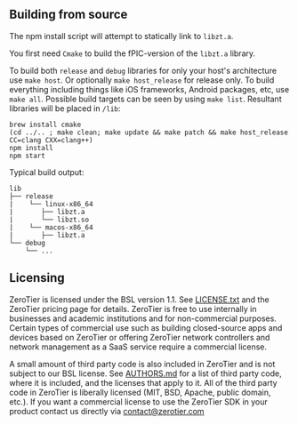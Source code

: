 ## Building from source

The npm install script will attempt to statically link to `libzt.a`.

You first need `Cmake` to build the fPIC-version of the `libzt.a` library.

To build both `release` and `debug` libraries for only your host's architecture use `make host`. Or optionally `make host_release` for release only. To build everything including things like iOS frameworks, Android packages, etc, use `make all`. Possible build targets can be seen by using `make list`. Resultant libraries will be placed in `/lib`:

```
brew install cmake
(cd ../.. ; make clean; make update && make patch && make host_release CC=clang CXX=clang++)
npm install
npm start
```

Typical build output:

```
lib
├── release
|    └── linux-x86_64
|       ├── libzt.a
|       └── libzt.so
|    └── macos-x86_64
|       ├── libzt.a
└── debug
    └── ...
```

## Licensing

ZeroTier is licensed under the BSL version 1.1. See [LICENSE.txt](./LICENSE.txt) and the ZeroTier pricing page for details. ZeroTier is free to use internally in businesses and academic institutions and for non-commercial purposes. Certain types of commercial use such as building closed-source apps and devices based on ZeroTier or offering ZeroTier network controllers and network management as a SaaS service require a commercial license.

A small amount of third party code is also included in ZeroTier and is not subject to our BSL license. See [AUTHORS.md](ext/ZeroTierOne/AUTHORS.md) for a list of third party code, where it is included, and the licenses that apply to it. All of the third party code in ZeroTier is liberally licensed (MIT, BSD, Apache, public domain, etc.). If you want a commercial license to use the ZeroTier SDK in your product contact us directly via [contact@zerotier.com](mailto:contact@zerotier.com)

